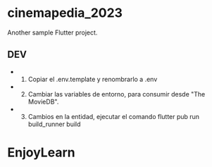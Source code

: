 # cinemapedia_2023

Another sample Flutter project.

## DEV

- 1. Copiar el .env.template y renombrarlo a .env
- 2. Cambiar las variables de entorno, para consumir desde "The MovieDB".
- 3. Cambios en la entidad, ejecutar el comando flutter pub run build_runner build

# EnjoyLearn
